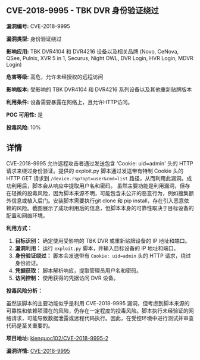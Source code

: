 ## CVE-2018-9995 - TBK DVR 身份验证绕过

**漏洞编号:** CVE-2018-9995

**漏洞类型:** 身份验证绕过

**影响应用:** TBK DVR4104 和 DVR4216 设备以及相关品牌 (Novo, CeNova, QSee, Pulnix, XVR 5 in 1, Securus, Night OWL, DVR Login, HVR Login, MDVR Login)

**危害等级:** 高危，允许未经授权的远程访问

**影响版本:** 受影响的 TBK DVR4104 和 DVR4216 系列设备以及其他重新贴牌版本

**利用条件:** 设备需要暴露在网络上，且允许HTTP访问。

**POC 可用性:** 是

**投毒风险:** 10%

## 详情

CVE-2018-9995 允许远程攻击者通过发送包含 'Cookie: uid=admin' 头的 HTTP 请求来绕过身份验证。提供的 exploit.py 脚本通过发送带有特制 Cookie 头的 HTTP GET 请求到 `/device.rsp?opt=user&cmd=list` 路径，从而利用此漏洞。成功利用后，脚本会从响应中提取用户名和密码。 虽然主要功能是利用漏洞，但存在轻微的投毒风险，因为脚本来源不明，可能包含未公开的恶意行为，例如搜集额外信息或植入后门。安装脚本需要执行git clone 和 pip install，存在引入恶意依赖的风险。截图展示了成功利用后的信息，但脚本本身的可靠性取决于目标设备的配置和网络环境。

**利用方式：**

1.  **目标识别：** 确定使用受影响的 TBK DVR 或重新贴牌设备的 IP 地址和端口。
2.  **漏洞利用：** 运行 `exploit.py` 脚本，并输入目标设备的 IP 地址和端口。
3.  **身份验证绕过：** 脚本会发送带有 `Cookie: uid=admin` 头的 HTTP 请求，绕过身份验证。
4.  **凭据获取：** 脚本解析响应，提取管理员用户名和密码。
5.  **访问控制：** 使用获得的凭据访问 DVR 设备。

**投毒风险分析：**

虽然该脚本的主要功能似乎是利用 CVE-2018-9995 漏洞，但考虑到脚本来源的可靠性和依赖项潜在的风险，仍存在一定程度的投毒风险。脚本执行未经验证的网络请求，可能导致数据泄露或远程代码执行。因此，在受控环境中进行测试并审查代码是至关重要的。

**项目地址:** [kienquoc102/CVE-2018-9995-2](https://github.com/kienquoc102/CVE-2018-9995-2)

**漏洞详情:** [CVE-2018-9995](https://nvd.nist.gov/vuln/detail/CVE-2018-9995)